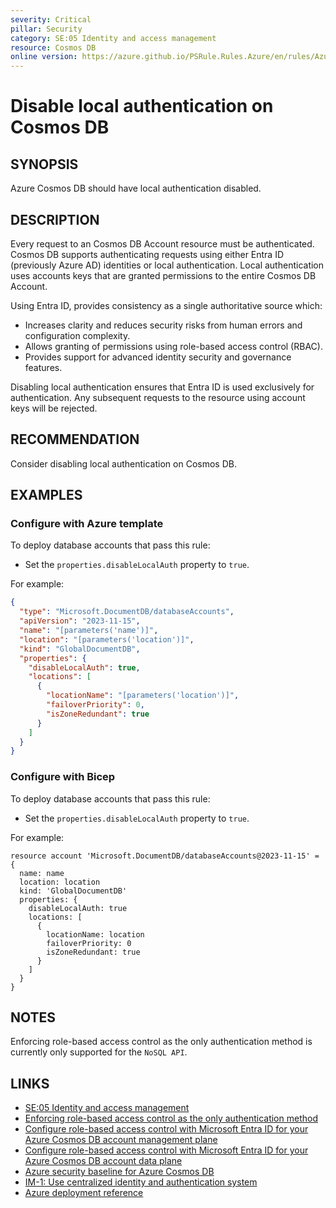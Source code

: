 ```yaml
---
severity: Critical
pillar: Security
category: SE:05 Identity and access management
resource: Cosmos DB
online version: https://azure.github.io/PSRule.Rules.Azure/en/rules/Azure.Cosmos.DisableLocalAuth/
---
```


# Disable local authentication on Cosmos DB

## SYNOPSIS

Azure Cosmos DB should have local authentication disabled.

## DESCRIPTION

Every request to an Cosmos DB Account resource must be authenticated.
Cosmos DB supports authenticating requests using either Entra ID (previously Azure AD) identities or local authentication.
Local authentication uses accounts keys that are granted permissions to the entire Cosmos DB Account.

Using Entra ID, provides consistency as a single authoritative source which:

- Increases clarity and reduces security risks from human errors and configuration complexity.
- Allows granting of permissions using role-based access control (RBAC).
- Provides support for advanced identity security and governance features.

Disabling local authentication ensures that Entra ID is used exclusively for authentication.
Any subsequent requests to the resource using account keys will be rejected.

## RECOMMENDATION

Consider disabling local authentication on Cosmos DB.

## EXAMPLES

### Configure with Azure template

To deploy database accounts that pass this rule:

- Set the `properties.disableLocalAuth` property to `true`.

For example:

```json
{
  "type": "Microsoft.DocumentDB/databaseAccounts",
  "apiVersion": "2023-11-15",
  "name": "[parameters('name')]",
  "location": "[parameters('location')]",
  "kind": "GlobalDocumentDB",
  "properties": {
    "disableLocalAuth": true,
    "locations": [
      {
        "locationName": "[parameters('location')]",
        "failoverPriority": 0,
        "isZoneRedundant": true
      }
    ]
  }
}
```

### Configure with Bicep

To deploy database accounts that pass this rule:

- Set the `properties.disableLocalAuth` property to `true`.

For example:

```bicep
resource account 'Microsoft.DocumentDB/databaseAccounts@2023-11-15' = {
  name: name
  location: location
  kind: 'GlobalDocumentDB'
  properties: {
    disableLocalAuth: true
    locations: [
      {
        locationName: location
        failoverPriority: 0
        isZoneRedundant: true
      }
    ]
  }
}
```

## NOTES

Enforcing role-based access control as the only authentication method is currently only supported for the `NoSQL API`.

## LINKS

- [SE:05 Identity and access management](https://learn.microsoft.com/azure/well-architected/security/design-identity-authentication)
- [Enforcing role-based access control as the only authentication method](https://learn.microsoft.com/azure/cosmos-db/how-to-setup-rbac#disable-local-auth)
- [Configure role-based access control with Microsoft Entra ID for your Azure Cosmos DB account management plane](https://learn.microsoft.com/azure/cosmos-db/role-based-access-control)
- [Configure role-based access control with Microsoft Entra ID for your Azure Cosmos DB account data plane](https://learn.microsoft.com/azure/cosmos-db/how-to-setup-rbac)
- [Azure security baseline for Azure Cosmos DB](https://learn.microsoft.com/security/benchmark/azure/baselines/azure-cosmos-db-security-baseline)
- [IM-1: Use centralized identity and authentication system](https://learn.microsoft.com/security/benchmark/azure/baselines/azure-cosmos-db-security-baseline#im-1-use-centralized-identity-and-authentication-system)
- [Azure deployment reference](https://learn.microsoft.com/azure/templates/microsoft.documentdb/databaseaccounts)
